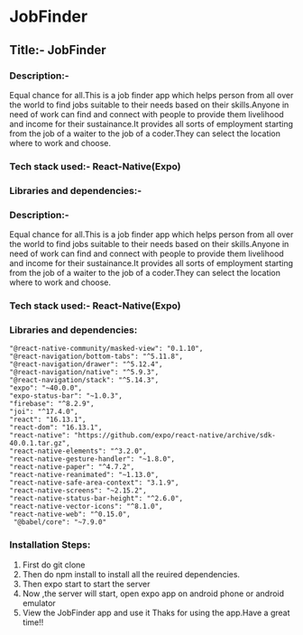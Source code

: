 # JobFinder

## Title:- JobFinder

### Description:-

Equal chance for all.This is a job finder app which helps person from all over the world to find jobs suitable to their needs based on their skills.Anyone in need of work can find and connect with people to provide them livelihood and income for their sustainance.It provides all sorts of employment starting from the job of a waiter to the job of a coder.They can select the location where to work and choose.

### Tech stack used:- React-Native(Expo)

### Libraries and dependencies:-

### Description:-

Equal chance for all.This is a job finder app which helps person from all over the world to find jobs suitable to their needs based on their skills.Anyone in need of work can find and connect with people to provide them livelihood and income for their sustainance.It provides all sorts of employment starting from the job of a waiter to the job of a coder.They can select the location where to work and choose.

### Tech stack used:- React-Native(Expo)

### Libraries and dependencies:

    "@react-native-community/masked-view": "0.1.10",
    "@react-navigation/bottom-tabs": "^5.11.8",
    "@react-navigation/drawer": "^5.12.4",
    "@react-navigation/native": "^5.9.3",
    "@react-navigation/stack": "^5.14.3",
    "expo": "~40.0.0",
    "expo-status-bar": "~1.0.3",
    "firebase": "^8.2.9",
    "joi": "^17.4.0",
    "react": "16.13.1",
    "react-dom": "16.13.1",
    "react-native": "https://github.com/expo/react-native/archive/sdk-40.0.1.tar.gz",
    "react-native-elements": "^3.2.0",
    "react-native-gesture-handler": "~1.8.0",
    "react-native-paper": "^4.7.2",
    "react-native-reanimated": "~1.13.0",
    "react-native-safe-area-context": "3.1.9",
    "react-native-screens": "~2.15.2",
    "react-native-status-bar-height": "^2.6.0",
    "react-native-vector-icons": "^8.1.0",
    "react-native-web": "^0.15.0",
     "@babel/core": "~7.9.0"

### Installation Steps:

1. First do git clone <repo name>
2. Then do npm install to install all the reuired dependencies.
3. Then expo start to start the server
4. Now ,the server will start, open expo app on android phone or android emulator
5. View the JobFinder app and use it
   Thaks for using the app.Have a great time!!
